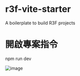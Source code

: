 # r3f-vite-starter
A boilerplate to build R3F projects

# 開啟專案指令
npm run dev

![image](https://user-images.githubusercontent.com/6551176/221732091-23ee52cb-4150-42fa-b998-43628d7a6b0d.png)
